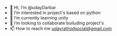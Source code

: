 - 👋 Hi, I’m @udayDarbar
- 👀 I’m interested in project's based on python
- 🌱 I’m currently learning unity
- 💞️ I’m looking to collaborate  builuding project's
- 📫 How to reach me udayrathodsocial@gmail.com

<!---
udayDarbar/udayDarbar is a ✨ special ✨ repository because its `README.md` (this file) appears on your GitHub profile.
You can click the Preview link to take a look at your changes.
--->
